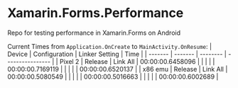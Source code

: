 # Xamarin.Forms.Performance
Repo for testing performance in Xamarin.Forms on Android

Current Times from `Application.OnCreate` to `MainActivity.OnResume`:
| Device  | Configuration | Linker Setting | Time |
| ------- | ------- | -------- | ---------------- |
| Pixel 2 | Release | Link All | 00:00:00.6458096 |
|         |         |          | 00:00:00.7169119 |
|         |         |          | 00:00:00.6520137 |
| x86 emu | Release | Link All | 00:00:00.5080549 |
|         |         |          | 00:00:00.5016663 |
|         |         |          | 00:00:00.6002689 |